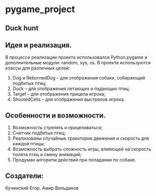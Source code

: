 # pygame_project
Duck hunt
-

Идея и реализация.
-
В процессе реализации проекта использовался Python.pygame и дополнительные модули: random, sys, os. 
В проекте используются классы для различных целей:
1) Dog и RebornedDog – для отображения собаки, собирающей подбитых птиц;
2) Duck – для отображения летающих и падающих птиц;
3) Target – для отображения прицела игрока;
4) ShootedCells – для отображения выстрелов игрока.

Особенности и возможности.
-
1) Возможность стрелять и прицеливаться;
2) Счетчик подбитых птиц;
3) Реализованы случайные траектория движения и скорость для каждой птицы;
4) Возможность выбрать сложность игры, влияющей на скорость полета птиц и смену анимаций;
5) Продуман алгоритм действий при попадании по собаке.

Создатели:
-
Кучинский Егор, 
Амир Вильданов
